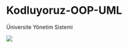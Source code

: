 # Kodluyoruz-OOP-UML

Üniversite Yönetim Sistemi

![](https://user-images.githubusercontent.com/65500826/151663358-0494d792-80d0-42a8-8985-0c485164bea1.png)
